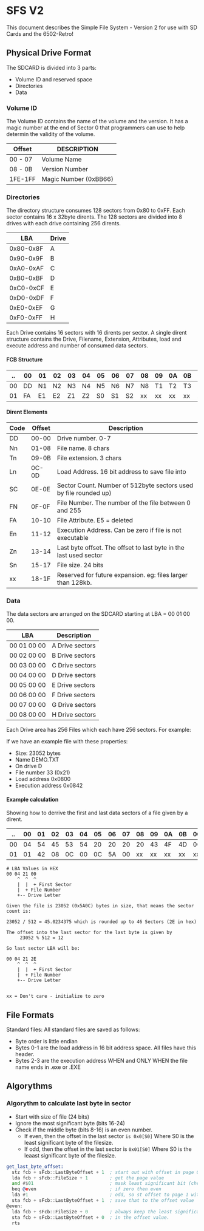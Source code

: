 <!-- vim: set ft=markdown -->
# SFS V2

This document describes the Simple File System - Version 2 for use with SD
Cards and the 6502-Retro!

## Physical Drive Format

The SDCARD is divided into 3 parts:

- Volume ID and reserved space
- Directories
- Data

### Volume ID

The Volume ID contains the name of the volume and the version.  It has a magic
number at the end of Sector 0 that programmers can use to help determin the
validity of the volume.

|Offset  |DESCRIPTION            |
|--------|-----------------------|
|00 - 07 | Volume Name           |
|08 - 0B | Version Number        |
|1FE-1FF | Magic Number (0xBB66) |

### Directories

The directory structure consumes 128 sectors from 0x80 to 0xFF.  Each sector
contains 16 x 32byte dirents.  The 128 sectors are divided into 8 drives with
each drive containing 256 dirents.

|LBA      | Drive |
|---------|-------|
|0x80-0x8F| A     |
|0x90-0x9F| B     |
|0xA0-0xAF| C     |
|0xB0-0xBF| D     |
|0xC0-0xCF| E     |
|0xD0-0xDF| F     |
|0xE0-0xEF| G     |
|0xF0-0xFF| H     |

Each Drive contains 16 sectors with 16 dirents per sector.  A single dirent
structure contains the Drive, Filename, Extension, Attributes, load and execute
address and number of consumed data sectors.

#### FCB Structure

|..|00|01|02|03|04|05|06|07|08|09|0A|0B|0C|0D|0E|0F|
|--|--|--|--|--|--|--|--|--|--|--|--|--|--|--|--|--|
|00|DD|N1|N2|N3|N4|N5|N6|N7|N8|T1|T2|T3|L1|L2|SC|FN|
|01|FA|E1|E2|Z1|Z2|S0|S1|S2|xx|xx|xx|xx|xx|xx|xx|xx|

#### Dirent Elements

| Code | Offset | Description                                                        |
|----- | -------|--------------------------------------------------------------------|
| DD   | 00-00  | Drive number. 0-7                                                  |
| Nn   | 01-08  | File name. 8 chars                                                 |
| Tn   | 09-0B  | File extension. 3 chars                                            |
| Ln   | 0C-0D  | Load Address. 16 bit address to save file into                     |
| SC   | 0E-0E  | Sector Count. Number of 512byte sectors used by file rounded up)   |
| FN   | 0F-0F  | File Number. The number of the file between 0 and 255              |
| FA   | 10-10  | File Attribute. E5 = deleted                                       |
| En   | 11-12  | Execution Address. Can be zero if file is not executable           |
| Zn   | 13-14  | Last byte offset.  The offset to last byte in the last used sector |
| Sn   | 15-17  | File size. 24 bits                                                 |
| xx   | 18-1F  | Reserved for future expansion.  eg: files larger than 128kb.       |

### Data

The data sectors are arranged on the SDCARD starting at LBA = 00 01 00 00.

| LBA         | Description    |
|-------------|----------------|
| 00 01 00 00 | A Drive sectors|
| 00 02 00 00 | B Drive sectors|
| 00 03 00 00 | C Drive sectors|
| 00 04 00 00 | D Drive sectors|
| 00 05 00 00 | E Drive sectors|
| 00 06 00 00 | F Drive sectors|
| 00 07 00 00 | G Drive sectors|
| 00 08 00 00 | H Drive sectors|

Each Drive area has 256 Files which each have 256 sectors.  For example:

If we have an example file with these properties:

- Size: 23052 bytes
- Name DEMO.TXT
- On drive D
- File number 33 (0x21)
- Load address 0x0800
- Execution address 0x0842

#### Example calculation

Showing how to derrive the first and last data sectors of a file given by a
dirent.

|..|00|01|02|03|04|05|06|07|08|09|0A|0B|0C|0D|0E|0F|
|--|--|--|--|--|--|--|--|--|--|--|--|--|--|--|--|--|
|00|04|54|45|53|54|20|20|20|20|43|4F|4D|00|08|2E|21|
|01|01|42|08|0C|00|0C|5A|00|xx|xx|xx|xx|xx|xx|xx|xx|

```text
# LBA Values in HEX
00 04 21 00
    ^  ^  ^
    |  |  + First Sector
    |  + File Number
    +-- Drive Letter

Given the file is 23052 (0x5A0C) bytes in size, that means the sector count is:

23052 / 512 = 45.0234375 which is rounded up to 46 Sectors (2E in hex)

The offset into the last sector for the last byte is given by
     23052 % 512 = 12

So last sector LBA will be:

00 04 21 2E 
    ^  ^  ^
    |  |  + First Sector
    |  + File Number
    +-- Drive Letter


xx = Don't care - initialize to zero
```

## File Formats

Standard files: All standard files are saved as follows:

- Byte order is little endian
- Bytes 0-1 are the load address in 16 bit address space.  All files have this
header.
- Bytes 2-3 are the execution address WHEN and ONLY WHEN the file name ends in
.exe or .EXE

## Algorythms

### Algorythm to calculate last byte in sector

- Start with size of file (24 bits)
- Ignore the most significant byte (bits 16-24)
- Check if the middle byte (bits 8-16) is an even number.
  - If even, then the offset in the last sector `is 0x0[S0]` Where S0 is
    the least significant byte of the filesize.
  - If odd, then the offset in the last sector is `0x01[S0]` Where S0 is the
    leaast significant byte of the filesize.

```asm
get_last_byte_offset:
  stz fcb + sFcb::LastByteOffset + 1  ; start out with offset in page 0 of sector
  lda fcb + sFcb::FileSize + 1        ; get the page value
  and #$01                            ; mask least significant bit (check for even / odd)
  beq @even                           ; if zero then even
  lda #1                              ; odd, so st offset to page 1 within sector
  sta fcb + sFcb::LastByteOffset + 1  ; save that to the offset value
@even:
  lda fcb + sFcb::FileSize + 0        ; always keep the least significant byte of the size
  sta fcb + sFcb::LastByteOffset + 0  ; in the offset value.
  rts
```
